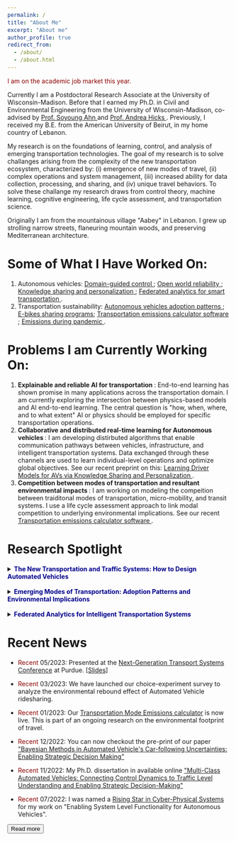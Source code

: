 ```yaml
---
permalink: /
title: "About Me"
excerpt: "About me"
author_profile: true
redirect_from: 
  - /about/
  - /about.html
---
```


<p> <span style="color:darkred"> I am on the academic job market this year. </span> </p>

<p> Currently I am a Postdoctoral Research Associate at the University of Wisconsin-Madison. Before that I earned my Ph.D. in Civil and Environmental Engineering from the University of Wisconsin-Madison, co-advised by <a href="https://directory.engr.wisc.edu/cee/Faculty/Ahn_Soyoung/" target=_blank> Prof. Soyoung Ahn </a> and <a href="https://directory.engr.wisc.edu/cee/Faculty/Hicks_Andrea/" target=_blank> Prof. Andrea Hicks </a>. Previously, I received my B.E. from the American University of Beirut, in my home country of Lebanon. </p>

<p> My research is on the foundations of learning, control, and analysis of emerging transportation technologies. The goal of my research is to solve challanges arising from the complexity of the new transportation ecosystem, characterized by: (i) emergence of new modes of travel, (ii) complex operations and system management, (iii) increased ability for data collection, processing, and sharing, and (iv) unique travel behaviors. To solve these challange my research draws from control theory, machine learning, cognitive engineering, life cycle assessment, and transportation science. </p>

<p> Originally I am from the mountainous village "Aabey" in Lebanon. I grew up strolling narrow streets, flaneuring mountain woods, and preserving Mediterranean architecture. </p>

Some of What I Have Worked On: 
======
1. Autonomous vehicles: <a href="https://www.sciencedirect.com/science/article/pii/S0968090X21001844"> Domain-guided control </a>; <a href="https://papers.ssrn.com/sol3/papers.cfm?abstract_id=4370172"> Open world reliability </a>; <a href="https://arxiv.org/abs/2308.16870"> Knowledge sharing and personalization </a>; <a href="https://ieeexplore.ieee.org/abstract/document/9611259"> Federated analytics for smart transportation </a>.
2. Transportation sustainability: <a href="https://iopscience.iop.org/article/10.1088/1748-9326/abf6f4/meta"> Autonomous vehicles adoption patterns </a>; <a href="https://iopscience.iop.org/article/10.1088/2634-4505/ac7c8b/meta"> E-bikes sharing programs</a>; <a href="https://sites.google.com/view/cheeseburgercalculator/home"> Transportation emissions calculator software </a>; <a href="https://iopscience.iop.org/article/10.1088/2634-4505/ac9a68/meta"> Emissions during pandemic </a>.

Problems I am Currently Working On:  
======
1. <b> Explainable and reliable AI for transportation </b>: End-to-end learning has shown promise in many applications across the transportation domain. I am currently exploring the intersection between physics-based models and AI end-to-end learning. The central question is "how, when, where, and to what extent" AI or physics should be employed for specific transportation operations. 
2. <b> Collaborative and distributed real-time learning for Autonomous vehicles </b>: I am developing distirbuted algorithms that enable communication pathways between vehicles, infrastructure, and intelligent transportation systems. Data exchanged through these channels are used to learn individual-level operations and optimize global objectives. See our recent preprint on this: <a href="https://arxiv.org/abs/2308.16870"> Learning Driver Models for AVs via Knowledge Sharing and Personalization </a>. 
3. <b> Competition between modes of transportation and resultant environmental impacts </b>: I am working on modeling the compeition between traiditonal modes of transportation, micro-mobility, and transit systems. I use a life cycle assessment approach to link modal competition to underlying environmental implications. See our recent <a href="https://sites.google.com/view/cheeseburgercalculator/home"> Transportation emissions calculator software </a>. 

Research Spotlight
======

<details>
<summary><b><span style="color:darkblue">The New Transportation and Traffic Systems: How to Design Automated Vehicles </span></b></summary>

<h3> A) From Control Structure to System Impacts </h3>
<center>
  <img src="../images/r1.jpg" width="100%" />
</center>

<p>The introduction of different control paradigms and different parameter settings within each, will add a new dimension of heterogeneity; one that comes from automated vehicles (AVs) themselves. Different AV controllers will respond differently to traffic disturbances (e.g., deceleration followed by acceleration), and that can translate into a major impact on traffic dynamics. Thus, exploring a range of behavior of multi-class AVs (due to different control paradigms and settings) will pave the way towards understanding their traffic impacts and developing control strategies to realize desired traffic performance. We formulate an intuitive physics-based response function that is capable of translating AV control paradigm into traffic-level dynamics. Allowing us to specify the design on an AV in ways that are not myopic but consider system-level performance.</p>

<h3> B) Expected Performance vs. Real-world Performance </h3>


</details> <br>


<details>
<summary><b><span style="color:darkblue">Emerging Modes of Transportation: Adoption Patterns and Environmental Implications </span></b></summary>

</details> <br>


<details>
<summary><b><span style="color:darkblue">Federated Analytics for Intelligent Transportation Systems </span></b></summary>

</details>





Recent News
======

* <span style="color:darkred"> Recent </span> 05/2023: Presented at the [Next-Generation Transport Systems Conference](https://www.ngts2023.nextrans.org/) at Purdue. [[Slides](..\files\NGTS_3_Talk.pdf)]

* <span style="color:darkred"> Recent </span> 03/2023: We have launched our choice-experiment survey to analyze the environmental rebound effect of Automated Vehicle ridesharing. 

* <span style="color:darkred"> Recent </span> 01/2023: Our [Transportation Mode Emissions calculator](https://www.calconic.com/calculator-widgets/transportation-mode-emissions-calculator-c02e/63c48b9a20c258001f9bfe22?layouts=true) is now live. This is part of an ongoing research on the environmental footprint of travel. 

* <span style="color:darkred"> Recent </span> 12/2022: You can now checkout the pre-print of our paper ["Bayesian Methods in Automated Vehicle's Car-following Uncertainties: Enabling Strategic Decision Making"](https://arxiv.org/abs/2210.13683)

* <span style="color:darkred"> Recent </span> 11/2022: My Ph.D. dissertation in available online ["Multi-Class Automated Vehicles: Connecting Control Dynamics to Traffic Level Understanding and Enabling Strategic Decision-Making"](https://www.proquest.com/pqdtglobal/docview/2737490814/AA10F2DD3BAC463DPQ/1?accountid=465)

* <span style="color:darkred"> Recent </span> 07/2022: I was named a [Rising Star in Cyber-Physical Systems](https://risingstars.linklab.virginia.edu/2022/participants/wissam-kontar/) for my work on "Enabling System Level Functionality for Autonomous Vehicles". 

<button onclick="window.location.href='https://wissamkontar.github.io/news/';">Read more</button>
<p>&nbsp;</p>